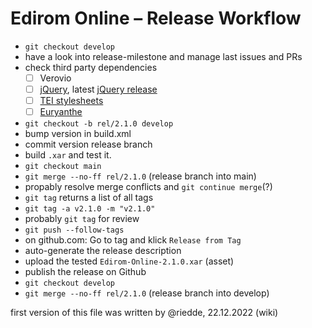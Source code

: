 # Edirom Online – Release Workflow

- `git checkout develop`
- have a look into release-milestone and manage last issues and PRs
- check third party dependencies
  - [ ] Verovio
  - [ ] [jQuery](https://github.com/Edirom/Edirom-Online-Frontend/blob/6c55fbaaa7063f823c8a2c2c6ed5c5359d6f69e2/index.html#L40), latest [jQuery release](https://releases.jquery.com) 
  - [ ] [TEI stylesheets](https://github.com/Edirom/Edirom-Online-Backend/blob/c27ad19c93828e348250e37b7531c202ac10e460/build.xml#L22)
  - [ ] [Euryanthe](https://github.com/Edirom/Edirom-Online-Frontend/blob/a79c49c85e2173f84cc5426a035a42450142fa89/build.xml#L26)
- `git checkout -b rel/2.1.0 develop`
- bump version in build.xml
- commit version release branch
- build `.xar` and test it.
- `git checkout main`
- `git merge --no-ff rel/2.1.0` (release branch into main)
- propably resolve merge conflicts and `git continue merge`(?)
- `git tag` returns a list of all tags
- `git tag -a v2.1.0 -m "v2.1.0"`
- probably `git tag` for review
- `git push --follow-tags`
- on github.com: Go to tag and klick `Release from Tag`
- auto-generate the release description
- upload the tested `Edirom-Online-2.1.0.xar` (asset)
- publish the release on Github
- `git checkout develop`
- `git merge --no-ff rel/2.1.0` (release branch into develop)

first version of this file was written by @riedde, 22.12.2022 (wiki)
